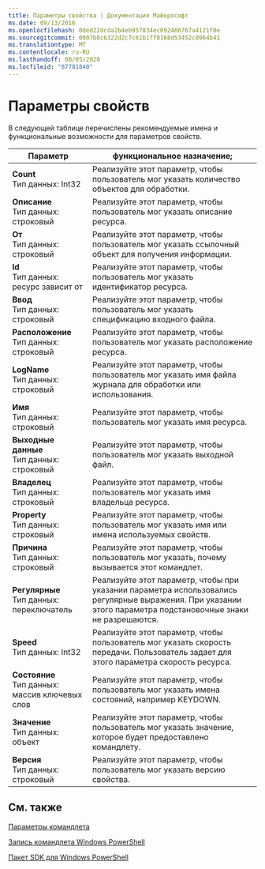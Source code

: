 ```yaml
---
title: Параметры свойства | Документация Майкрософт
ms.date: 09/13/2016
ms.openlocfilehash: 0ded22dcda2b4eb957834ec092466767a4121f0e
ms.sourcegitcommit: 0907b8c6322d2c7c61b17f8168d53452c8964b41
ms.translationtype: MT
ms.contentlocale: ru-RU
ms.lasthandoff: 08/05/2020
ms.locfileid: "87781840"
---
```

# <a name="property-parameters"></a>Параметры свойств

В следующей таблице перечислены рекомендуемые имена и функциональные возможности для параметров свойств.

|Параметр|функциональное назначение;|
|---|---|
|**Count**<br>Тип данных: Int32|Реализуйте этот параметр, чтобы пользователь мог указать количество объектов для обработки.|
|**Описание**<br>Тип данных: строковый|Реализуйте этот параметр, чтобы пользователь мог указать описание ресурса.|
|**От**<br>Тип данных: строковый|Реализуйте этот параметр, чтобы пользователь мог указать ссылочный объект для получения информации.|
|**Id**<br>Тип данных: ресурс зависит от|Реализуйте этот параметр, чтобы пользователь мог указать идентификатор ресурса.|
|**Ввод**<br>Тип данных: строковый|Реализуйте этот параметр, чтобы пользователь мог указать спецификацию входного файла.|
|**Расположение**<br>Тип данных: строковый|Реализуйте этот параметр, чтобы пользователь мог указать расположение ресурса.|
|**LogName**<br>Тип данных: строковый|Реализуйте этот параметр, чтобы пользователь мог указать имя файла журнала для обработки или использования.|
|**Имя**<br>Тип данных: строковый|Реализуйте этот параметр, чтобы пользователь мог указать имя ресурса.|
|**Выходные данные**<br>Тип данных: строковый|Реализуйте этот параметр, чтобы пользователь мог указать выходной файл.|
|**Владелец**<br>Тип данных: строковый|Реализуйте этот параметр, чтобы пользователь мог указать имя владельца ресурса.|
|**Property**<br>Тип данных: строковый|Реализуйте этот параметр, чтобы пользователь мог указать имя или имена используемых свойств.|
|**Причина**<br>Тип данных: строковый|Реализуйте этот параметр, чтобы пользователь мог указать, почему вызывается этот командлет.|
|**Регулярные**<br>Тип данных: переключатель|Реализуйте этот параметр, чтобы при указании параметра использовались регулярные выражения. При указании этого параметра подстановочные знаки не разрешаются.|
|**Speed**<br>Тип данных: Int32|Реализуйте этот параметр, чтобы пользователь мог указать скорость передачи. Пользователь задает для этого параметра скорость ресурса.|
|**Состояние**<br>Тип данных: массив ключевых слов|Реализуйте этот параметр, чтобы пользователь мог указать имена состояний, например KEYDOWN.|
|**Значение**<br>Тип данных: объект|Реализуйте этот параметр, чтобы пользователь мог указать значение, которое будет предоставлено командлету.|
|**Версия**<br>Тип данных: строковый|Реализуйте этот параметр, чтобы пользователь мог указать версию свойства.|

## <a name="see-also"></a>См. также

[Параметры командлета](./cmdlet-parameters.md)

[Запись командлета Windows PowerShell](./writing-a-windows-powershell-cmdlet.md)

[Пакет SDK для Windows PowerShell](../windows-powershell-reference.md)
